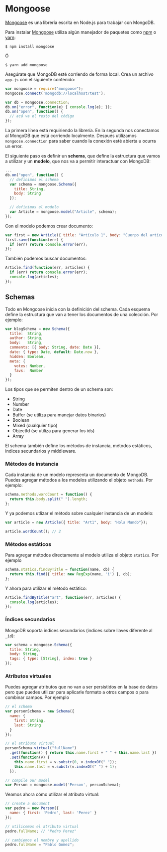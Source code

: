 # Mongoose

[Mongoose](http://mongoosejs.com/) es una librería escrita en Node.js para trabajar con MongoDB.

Para instalar [Mongoose](http://mongoosejs.com/) utiliza algún manejador de paquetes como [npm](https://www.npmjs.com/) o [yarn](https://yarnpkg.com/en/):

```
$ npm install mongoose
```

Ó

```
$ yarn add mongoose
```

Asegúrate que MongoDB esté corriendo de forma local. Crea un archivo `app.js` con el siguiente contenido:

```javascript
var mongoose = require("mongoose");
mongoose.connect('mongodb://localhost/test');

var db = mongoose.connection;
db.on("error", function(e) { console.log(e); });
db.on("open", function() {
  // acá va el resto del código
});
```

La primera línea está requiriendo la librería. En la segunda nos conectamos al MongoDB que está corriendo localmente. Después utilizamos `mongoose.connection` para saber cuando la conexión esté abierta u ocurra un error.

El siguiente paso es definir un **schema**, que define la estructura que vamos a utilizar y un **modelo**, que nos va a permitir interactuar con MongoDB:

```javascript
...
db.on("open", function() {
  // definimos el schema
  var schema = mongoose.Schema({
    title: String,
    body: String
  });

  // definimos el modelo
  var Article = mongoose.model("Article", schema);
});
```

Con el modelo podemos crear documento:

```javascript
var first = new Article({ title: "Artículo 1", body: "Cuerpo del artículo" });
first.save(function(err) {
  if (err) return console.error(err);
});
```

También podemos buscar documentos:

```javascript
Article.find(function(err, articles) {
  if (err) return console.error(err);
  console.log(articles);
});
```

## Schemas

Todo en Mongoose inicia con la definición del schema. Cada esquema define la estructura que van a tener los documentos de una colección. Por ejemplo:

```javascript
var blogSchema = new Schema({
  title:  String,
  author: String,
  body:   String,
  comments: [{ body: String, date: Date }],
  date: { type: Date, default: Date.now },
  hidden: Boolean,
  meta: {
    votes: Number,
    favs:  Number
  }
});
```

Los tipos que se permiten dentro de un schema son:

* String
* Number
* Date
* Buffer (se utiliza para manejar datos binarios)
* Boolean
* Mixed (cualquier tipo)
* ObjectId (se utiliza para generar los ids)
* Array

El schema también define los métodos de instancia, métodos estáticos, indices secundarios y middleware.

### Métodos de instancia

Cada instancia de un modelo representa un documento de MongoDB. Puedes agregar métodos a los modelos utilizando el objeto `methods`. Por ejemplo:

```javascript
schema.methods.wordCount = function() {
  return this.body.split(" ").length;
};
```

Y ya podemos utlizar el método sobre cualquier instancia de un modelo:

```javascript
var article = new Article({ title: "Art1", body: "Hola Mundo"});

article.wordCount(); // 2
```

### Métodos estáticos

Para agregar métodos directamente al modelo utiliza el objeto `statics`. Por ejemplo

```javascript
schema.statics.findByTitle = function(name, cb) {
  return this.find({ title: new RegExp(name, 'i') }, cb);
};
```

Y ahora para utilizar el método estático:

```javascript
Article.findByTitle("art", function(err, articles) {
  console.log(articles);
});
```

### Índices secundarios

MongoDB soporta índices secundarios (índices sobre llaves diferente al `_id`):

```javascript
var schema = mongoose.Schema({
  title: String,
  body: String,
  tags: { type: [String], index: true }
});
```

### Atributos virtuales

Puedes agregar atributos que no van a ser persistidos en la base de datos pero que puedes utilizar para aplicarle formato a otros campos o para combinar campos. Por ejemplo

```javascript
// el schema
var personSchema = new Schema({
  name: {
    first: String,
    last: String
  }
});

// el atributo virtual
personSchema.virtual("fullName")
  .get(function() { return this.name.first + " " + this.name.last })
  .set(function(v) {
    this.name.first = v.substr(0, v.indexOf(" "));
    this.name.last = v.substr(v.indexOf(" ") + 1);
  });

// compile our model
var Person = mongoose.model('Person', personSchema);
```

Veamos ahora cómo utilizar el atributo virtual:

```javascript
// create a document
var pedro = new Person({
  name: { first: 'Pedro', last: 'Perez' }
});

// utilicemos el atributo virtual
pedro.fullName; // "Pedro Perez"

// cambiemos el nombre y apellido
pedro.fullName = "Pablo Gomez";
```
